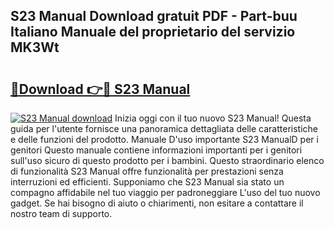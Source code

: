 ## S23 Manual Download gratuit PDF - Part-buu Italiano Manuale del proprietario del servizio MK3Wt

# <h2><a href="http://dfcw4o.blite.top/?on=S23+Manual">🔗Download 👉🔴 S23 Manual</a></h2>

[![S23 Manual download](https://i.imgur.com/lujVjoI.png)](http://dfcw4o.blite.top/?on=S23+Manual)
Inizia oggi con il tuo nuovo S23 Manual! Questa guida per l'utente fornisce una panoramica dettagliata delle caratteristiche e delle funzioni del prodotto. Manuale D'uso importante S23 ManualD per i genitori Questo manuale contiene informazioni importanti per i genitori sull'uso sicuro di questo prodotto per i bambini. Questo straordinario elenco di funzionalità S23 Manual offre funzionalità per prestazioni senza interruzioni ed efficienti. Supponiamo che S23 Manual sia stato un compagno affidabile nel tuo viaggio per padroneggiare L'uso del tuo nuovo gadget. Se hai bisogno di aiuto o chiarimenti, non esitare a contattare il nostro team di supporto.
